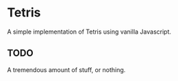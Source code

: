 # Tetris

A simple implementation of Tetris using vanilla Javascript.

## TODO

A tremendous amount of stuff, or nothing.
